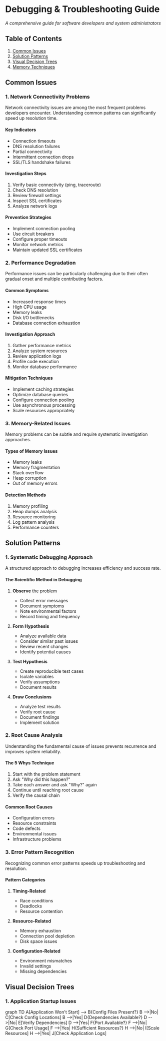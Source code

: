 # Debugging & Troubleshooting Guide
*A comprehensive guide for software developers and system administrators*

## Table of Contents
1. [Common Issues](#common-issues)
2. [Solution Patterns](#solution-patterns)
3. [Visual Decision Trees](#visual-decision-trees)
4. [Memory Techniques](#memory-techniques)

## Common Issues

### 1. Network Connectivity Problems

Network connectivity issues are among the most frequent problems developers encounter. Understanding common patterns can significantly speed up resolution time.

#### Key Indicators
- Connection timeouts
- DNS resolution failures
- Partial connectivity
- Intermittent connection drops
- SSL/TLS handshake failures

#### Investigation Steps
1. Verify basic connectivity (ping, traceroute)
2. Check DNS resolution
3. Review firewall settings
4. Inspect SSL certificates
5. Analyze network logs

#### Prevention Strategies
- Implement connection pooling
- Use circuit breakers
- Configure proper timeouts
- Monitor network metrics
- Maintain updated SSL certificates

### 2. Performance Degradation

Performance issues can be particularly challenging due to their often gradual onset and multiple contributing factors.

#### Common Symptoms
- Increased response times
- High CPU usage
- Memory leaks
- Disk I/O bottlenecks
- Database connection exhaustion

#### Investigation Approach
1. Gather performance metrics
2. Analyze system resources
3. Review application logs
4. Profile code execution
5. Monitor database performance

#### Mitigation Techniques
- Implement caching strategies
- Optimize database queries
- Configure connection pooling
- Use asynchronous processing
- Scale resources appropriately

### 3. Memory-Related Issues

Memory problems can be subtle and require systematic investigation approaches.

#### Types of Memory Issues
- Memory leaks
- Memory fragmentation
- Stack overflow
- Heap corruption
- Out of memory errors

#### Detection Methods
1. Memory profiling
2. Heap dumps analysis
3. Resource monitoring
4. Log pattern analysis
5. Performance counters

## Solution Patterns

### 1. Systematic Debugging Approach

A structured approach to debugging increases efficiency and success rate.

#### The Scientific Method in Debugging
1. **Observe** the problem
   - Collect error messages
   - Document symptoms
   - Note environmental factors
   - Record timing and frequency

2. **Form Hypothesis**
   - Analyze available data
   - Consider similar past issues
   - Review recent changes
   - Identify potential causes

3. **Test Hypothesis**
   - Create reproducible test cases
   - Isolate variables
   - Verify assumptions
   - Document results

4. **Draw Conclusions**
   - Analyze test results
   - Verify root cause
   - Document findings
   - Implement solution

### 2. Root Cause Analysis

Understanding the fundamental cause of issues prevents recurrence and improves system reliability.

#### The 5 Whys Technique
1. Start with the problem statement
2. Ask "Why did this happen?"
3. Take each answer and ask "Why?" again
4. Continue until reaching root cause
5. Verify the causal chain

#### Common Root Causes
- Configuration errors
- Resource constraints
- Code defects
- Environmental issues
- Infrastructure problems

### 3. Error Pattern Recognition

Recognizing common error patterns speeds up troubleshooting and resolution.

#### Pattern Categories
1. **Timing-Related**
   - Race conditions
   - Deadlocks
   - Resource contention

2. **Resource-Related**
   - Memory exhaustion
   - Connection pool depletion
   - Disk space issues

3. **Configuration-Related**
   - Environment mismatches
   - Invalid settings
   - Missing dependencies

## Visual Decision Trees

### 1. Application Startup Issues

<antArtifact identifier="startup-decision-tree" type="application/vnd.ant.mermaid" title="Application Startup Troubleshooting Flow">
graph TD
    A[Application Won't Start] --> B{Config Files Present?}
    B -->|No| C[Check Config Locations]
    B -->|Yes| D{Dependencies Available?}
    D -->|No| E[Verify Dependencies]
    D -->|Yes| F{Port Available?}
    F -->|No| G[Check Port Usage]
    F -->|Yes| H{Sufficient Resources?}
    H -->|No| I[Scale Resources]
    H -->|Yes| J[Check Application Logs]
